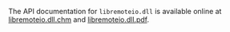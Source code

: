 The API documentation for `libremoteio.dll` is available online at [libremoteio.dll.chm](http://git.munts.com/libsimpleio/doc/libremoteio.dll.chm) and [libremoteio.dll.pdf](http://git.munts.com/libsimpleio/doc/libremoteio.dll.pdf).
